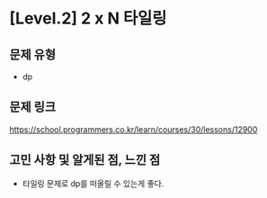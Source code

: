 # [Level.2] 2 x N 타일링

## 문제 유형
- dp

## 문제 링크
https://school.programmers.co.kr/learn/courses/30/lessons/12900

## 고민 사항 및 알게된 점, 느낀 점
- 타일링 문제로 dp를 떠올릴 수 있는게 좋다.